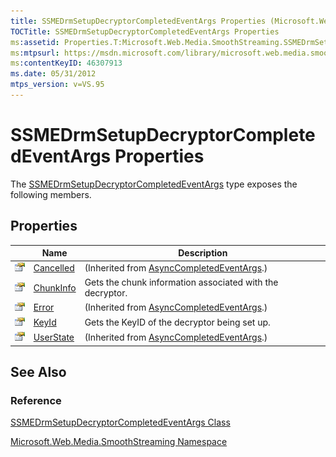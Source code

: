 ```yaml
---
title: SSMEDrmSetupDecryptorCompletedEventArgs Properties (Microsoft.Web.Media.SmoothStreaming)
TOCTitle: SSMEDrmSetupDecryptorCompletedEventArgs Properties
ms:assetid: Properties.T:Microsoft.Web.Media.SmoothStreaming.SSMEDrmSetupDecryptorCompletedEventArgs
ms:mtpsurl: https://msdn.microsoft.com/library/microsoft.web.media.smoothstreaming.ssmedrmsetupdecryptorcompletedeventargs_properties(v=VS.95)
ms:contentKeyID: 46307913
ms.date: 05/31/2012
mtps_version: v=VS.95
---
```


# SSMEDrmSetupDecryptorCompletedEventArgs Properties

The [SSMEDrmSetupDecryptorCompletedEventArgs](ssmedrmsetupdecryptorcompletedeventargs-class-microsoft-web-media-smoothstreaming.md) type exposes the following members.

## Properties

||Name|Description|
|--- |--- |--- |
|![Public property](images/Ff728140.pubproperty(en-us,VS.90).gif "Public property")|[Cancelled](https://msdn.microsoft.com/library/hhb0kte8(v=vs.95))|(Inherited from [AsyncCompletedEventArgs](https://msdn.microsoft.com/library/2tde67e9(v=vs.95)).)|
|![Public property](images/Ff728140.pubproperty(en-us,VS.90).gif "Public property")|[ChunkInfo](ssmedrmsetupdecryptorcompletedeventargs-chunkinfo-property-microsoft-web-media-smoothstreaming.md)|Gets the chunk information associated with the decryptor.|
|![Public property](images/Ff728140.pubproperty(en-us,VS.90).gif "Public property")|[Error](https://msdn.microsoft.com/library/zye0z486(v=vs.95))|(Inherited from [AsyncCompletedEventArgs](https://msdn.microsoft.com/library/2tde67e9(v=vs.95)).)|
|![Public property](images/Ff728140.pubproperty(en-us,VS.90).gif "Public property")|[KeyId](ssmedrmsetupdecryptorcompletedeventargs-keyid-property-microsoft-web-media-smoothstreaming.md)|Gets the KeyID of the decryptor being set up.|
|![Public property](images/Ff728140.pubproperty(en-us,VS.90).gif "Public property")|[UserState](https://msdn.microsoft.com/library/9b3wa0x3(v=vs.95))|(Inherited from [AsyncCompletedEventArgs](https://msdn.microsoft.com/library/2tde67e9(v=vs.95)).)|


## See Also

### Reference

[SSMEDrmSetupDecryptorCompletedEventArgs Class](ssmedrmsetupdecryptorcompletedeventargs-class-microsoft-web-media-smoothstreaming.md)

[Microsoft.Web.Media.SmoothStreaming Namespace](microsoft-web-media-smoothstreaming-namespace_1.md)

